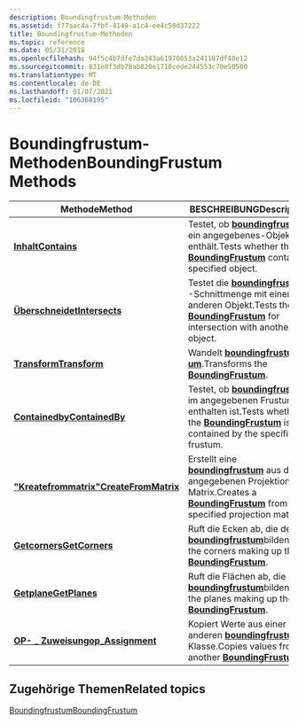 ```yaml
---
description: Boundingfrustum-Methoden
ms.assetid: f77aac4a-7fbf-4149-a1c4-ee4c58d37222
title: Boundingfrustum-Methoden
ms.topic: reference
ms.date: 05/31/2018
ms.openlocfilehash: 94f5c4b7dfe7da243a61970853a241187df40e12
ms.sourcegitcommit: 831e8f3db78ab820e1710cede244553c70e50500
ms.translationtype: MT
ms.contentlocale: de-DE
ms.lasthandoff: 01/07/2021
ms.locfileid: "106368195"
---
```

# <a name="boundingfrustum-methods"></a><span data-ttu-id="d40b4-103">Boundingfrustum-Methoden</span><span class="sxs-lookup"><span data-stu-id="d40b4-103">BoundingFrustum Methods</span></span>



| <span data-ttu-id="d40b4-104">Methode</span><span class="sxs-lookup"><span data-stu-id="d40b4-104">Method</span></span>                                                                  | <span data-ttu-id="d40b4-105">BESCHREIBUNG</span><span class="sxs-lookup"><span data-stu-id="d40b4-105">Description</span></span>                                                                                                    |
|-------------------------------------------------------------------------|----------------------------------------------------------------------------------------------------------------|
| [<span data-ttu-id="d40b4-106">**Inhalt**</span><span class="sxs-lookup"><span data-stu-id="d40b4-106">**Contains**</span></span>](boundingfrustum-contains.md)<br/>                 | <span data-ttu-id="d40b4-107">Testet, ob [**boundingfrustum**](/windows/win32/api/directxcollision/ns-directxcollision-boundingfrustum) ein angegebenes-Objekt enthält.</span><span class="sxs-lookup"><span data-stu-id="d40b4-107">Tests whether the [**BoundingFrustum**](/windows/win32/api/directxcollision/ns-directxcollision-boundingfrustum) contains a specified object.</span></span><br/>           |
| [<span data-ttu-id="d40b4-108">**Überschneidet**</span><span class="sxs-lookup"><span data-stu-id="d40b4-108">**Intersects**</span></span>](boundingfrustum-intersects.md)<br/>             | <span data-ttu-id="d40b4-109">Testet die [**boundingfrustum**](/windows/win32/api/directxcollision/ns-directxcollision-boundingfrustum) -Schnittmenge mit einem anderen Objekt.</span><span class="sxs-lookup"><span data-stu-id="d40b4-109">Tests the [**BoundingFrustum**](/windows/win32/api/directxcollision/ns-directxcollision-boundingfrustum) for intersection with another object.</span></span><br/>          |
| [<span data-ttu-id="d40b4-110">**Transform**</span><span class="sxs-lookup"><span data-stu-id="d40b4-110">**Transform**</span></span>](boundingfrustum-transform.md)<br/>               | <span data-ttu-id="d40b4-111">Wandelt [**boundingfrustum um**](/windows/win32/api/directxcollision/ns-directxcollision-boundingfrustum).</span><span class="sxs-lookup"><span data-stu-id="d40b4-111">Transforms the [**BoundingFrustum**](/windows/win32/api/directxcollision/ns-directxcollision-boundingfrustum).</span></span><br/>                                          |
| [<span data-ttu-id="d40b4-112">**Containedby**</span><span class="sxs-lookup"><span data-stu-id="d40b4-112">**ContainedBy**</span></span>](/windows/desktop/api/DirectXCollision/nf-directxcollision-boundingbox-containedby)<br/>           | <span data-ttu-id="d40b4-113">Testet, ob [**boundingfrustum**](/windows/win32/api/directxcollision/ns-directxcollision-boundingfrustum) im angegebenen Frustum enthalten ist.</span><span class="sxs-lookup"><span data-stu-id="d40b4-113">Tests whether the [**BoundingFrustum**](/windows/win32/api/directxcollision/ns-directxcollision-boundingfrustum) is contained by the specified frustum.</span></span><br/> |
| [<span data-ttu-id="d40b4-114">**"Kreatefrommatrix"**</span><span class="sxs-lookup"><span data-stu-id="d40b4-114">**CreateFromMatrix**</span></span>](/windows/win32/api/directxcollision/nf-directxcollision-boundingfrustum-createfrommatrix)<br/> | <span data-ttu-id="d40b4-115">Erstellt eine [**boundingfrustum**](/windows/win32/api/directxcollision/ns-directxcollision-boundingfrustum) aus der angegebenen Projektions Matrix.</span><span class="sxs-lookup"><span data-stu-id="d40b4-115">Creates a [**BoundingFrustum**](/windows/win32/api/directxcollision/ns-directxcollision-boundingfrustum) from the specified projection matrix.</span></span><br/>          |
| [<span data-ttu-id="d40b4-116">**Getcorners**</span><span class="sxs-lookup"><span data-stu-id="d40b4-116">**GetCorners**</span></span>](/windows/win32/api/directxcollision/nf-directxcollision-boundingfrustum-getcorners)<br/>             | <span data-ttu-id="d40b4-117">Ruft die Ecken ab, die den [**boundingfrustum**](/windows/win32/api/directxcollision/ns-directxcollision-boundingfrustum)bilden.</span><span class="sxs-lookup"><span data-stu-id="d40b4-117">Gets the corners making up the [**BoundingFrustum**](/windows/win32/api/directxcollision/ns-directxcollision-boundingfrustum).</span></span><br/>                          |
| [<span data-ttu-id="d40b4-118">**Getplane**</span><span class="sxs-lookup"><span data-stu-id="d40b4-118">**GetPlanes**</span></span>](/windows/win32/api/directxcollision/nf-directxcollision-boundingfrustum-getplanes)<br/>               | <span data-ttu-id="d40b4-119">Ruft die Flächen ab, die den [**boundingfrustum**](/windows/win32/api/directxcollision/ns-directxcollision-boundingfrustum)bilden.</span><span class="sxs-lookup"><span data-stu-id="d40b4-119">Gets the planes making up the [**BoundingFrustum**](/windows/win32/api/directxcollision/ns-directxcollision-boundingfrustum).</span></span><br/>                           |
| <span data-ttu-id="d40b4-120">[**OP- \_ Zuweisung**](/windows/win32/api/directxcollision/nf-directxcollision-boundingfrustum-operator-assign(boundingfrustum__))</span><span class="sxs-lookup"><span data-stu-id="d40b4-120">[**op\_Assignment**](/windows/win32/api/directxcollision/nf-directxcollision-boundingfrustum-operator-assign(boundingfrustum__))</span></span><br/>      | <span data-ttu-id="d40b4-121">Kopiert Werte aus einer anderen [**boundingfrustum**](/windows/win32/api/directxcollision/ns-directxcollision-boundingfrustum)-Klasse.</span><span class="sxs-lookup"><span data-stu-id="d40b4-121">Copies values from another [**BoundingFrustum**](/windows/win32/api/directxcollision/ns-directxcollision-boundingfrustum).</span></span><br/>                              |



 

## <a name="related-topics"></a><span data-ttu-id="d40b4-122">Zugehörige Themen</span><span class="sxs-lookup"><span data-stu-id="d40b4-122">Related topics</span></span>

<dl> <dt>

[<span data-ttu-id="d40b4-123">Boundingfrustum</span><span class="sxs-lookup"><span data-stu-id="d40b4-123">BoundingFrustum</span></span>](/windows/win32/api/directxcollision/ns-directxcollision-boundingfrustum)
</dt> </dl>

 

 
